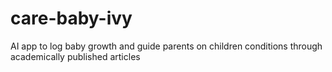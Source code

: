 # care-baby-ivy
AI app to log baby growth and guide parents on children conditions through academically published articles
